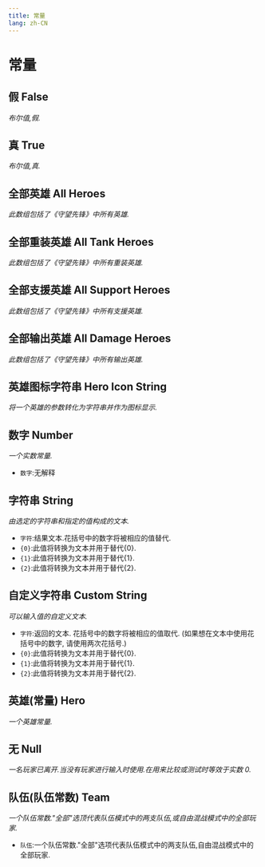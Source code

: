 ```yaml
---
title: 常量
lang: zh-CN
---
```


# 常量



## 假    False

_布尔值,假._



## 真    True

_布尔值,真._



## 全部英雄    All Heroes

_此数组包括了《守望先锋》中所有英雄._



## 全部重装英雄    All Tank Heroes

_此数组包括了《守望先锋》中所有重装英雄._



## 全部支援英雄    All Support Heroes

_此数组包括了《守望先锋》中所有支援英雄._



## 全部输出英雄    All Damage Heroes

_此数组包括了《守望先锋》中所有输出英雄._



## 英雄图标字符串    Hero Icon String

_将一个英雄的参数转化为字符串并作为图标显示._



## 数字    Number

_一个实数常量._

- `数字`:无解释



## 字符串    String

_由选定的字符串和指定的值构成的文本._

- `字符`:结果文本.花括号中的数字将被相应的值替代.
- `{0}`:此值将转换为文本并用于替代{0}.
- `{1}`:此值将转换为文本并用于替代{1}.
- `{2}`:此值将转换为文本并用于替代{2}.



## 自定义字符串    Custom String

_可以输入值的自定义文本._

- `字符`:返回的文本. 花括号中的数字将被相应的值取代. (如果想在文本中使用花括号中的数字, 请使用两次花括号.)
- `{0}`:此值将转换为文本并用于替代{0}.
- `{1}`:此值将转换为文本并用于替代{1}.
- `{2}`:此值将转换为文本并用于替代{2}.



## 英雄(常量)    Hero

_一个英雄常量._



## 无    Null

_一名玩家已离开.当没有玩家进行输入时使用.在用来比较或测试时等效于实数 0._



## 队伍(队伍常数)    Team

_一个队伍常数."全部"选顶代表队伍模式中的两支队伍,或自由混战模式中的全部玩家._

- `队伍`:一个队伍常数."全部"选项代表队伍模式中的两支队伍,自由混战模式中的全部玩家.
